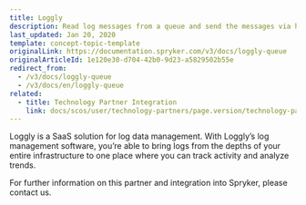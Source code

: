 ```yaml
---
title: Loggly
description: Read log messages from a queue and send the messages via https by integrating Loggly into the Spryker Commerce OS.
last_updated: Jan 20, 2020
template: concept-topic-template
originalLink: https://documentation.spryker.com/v3/docs/loggly-queue
originalArticleId: 1e120e30-d704-42b0-9d23-a5829502b55e
redirect_from:
  - /v3/docs/loggly-queue
  - /v3/docs/en/loggly-queue
related:
  - title: Technology Partner Integration
    link: docs/scos/user/technology-partners/page.version/technology-partners.html
---
```


Loggly is a SaaS solution for log data management. With Loggly’s log management software, you’re able to bring logs from the depths of your entire infrastructure to one place where you can track activity and analyze trends.

For further information on this partner and integration into Spryker, please contact us.

<div class="hubspot-forms hubspot-forms--docs">
<div class="hubspot-form" id="hubspot-partners-1">
            <div class="script-embed" data-code="
                                            hbspt.forms.create({
				                                portalId: '2770802',
				                                formId: '163e11fb-e833-4638-86ae-a2ca4b929a41',
              	                                onFormReady: function() {
              		                                const hbsptInit = new CustomEvent('hbsptInit', {bubbles: true});
              		                                document.querySelector('#hubspot-partners-1').dispatchEvent(hbsptInit);
              	                                }
				                            });
            "></div>
</div>
</div>
